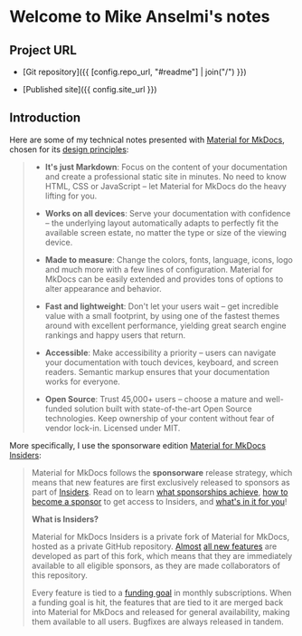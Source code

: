 # Welcome to Mike Anselmi's notes

## Project URL

* [Git repository]({{ [config.repo_url, "#readme"] | join("/") }})

* [Published site]({{ config.site_url }})

## Introduction

Here are some of my technical notes presented with [Material for
MkDocs](https://squidfunk.github.io/mkdocs-material/), chosen for its [design
principles](https://squidfunk.github.io/mkdocs-material/philosophy/#design-principles):

> * **It's just Markdown**: Focus on the content of your documentation and create a professional
>   static site in minutes. No need to know HTML, CSS or JavaScript – let Material for MkDocs do
>   the heavy lifting for you.
>
> * **Works on all devices**: Serve your documentation with confidence – the underlying layout
>   automatically adapts to perfectly fit the available screen estate, no matter the type or size of
>   the viewing device.
>
> * **Made to measure**: Change the colors, fonts, language, icons, logo and much more with a few
>   lines of configuration. Material for MkDocs can be easily extended and provides tons of options
>   to alter appearance and behavior.
>
> * **Fast and lightweight**: Don't let your users wait – get incredible value with a small
>   footprint, by using one of the fastest themes around with excellent performance, yielding great
>   search engine rankings and happy users that return.
>
> * **Accessible**: Make accessibility a priority – users can navigate your documentation with
>   touch devices, keyboard, and screen readers. Semantic markup ensures that your documentation
>   works for everyone.
>
> * **Open Source**: Trust 45,000+ users – choose a mature and well-funded solution built with
>   state-of-the-art Open Source technologies. Keep ownership of your content without fear of vendor
>   lock-in. Licensed under MIT.

More specifically, I use the sponsorware edition [Material for MkDocs
Insiders](https://squidfunk.github.io/mkdocs-material/insiders/):

> Material for MkDocs follows the **sponsorware** release strategy, which means
> that new features are first exclusively released to sponsors as part of
> [Insiders](https://squidfunk.github.io/mkdocs-material/insiders/#what-is-insiders).
> Read on to learn [what sponsorships
> achieve](https://squidfunk.github.io/mkdocs-material/insiders/#what-sponsorships-achieve), [how to
> become a sponsor](https://squidfunk.github.io/mkdocs-material/insiders/#how-to-become-a-sponsor)
> to get access to Insiders, and [what's in it for
> you](https://squidfunk.github.io/mkdocs-material/insiders/#whats-in-it-for-me)!
>
> **What is Insiders?**
>
> Material for MkDocs Insiders is a private fork of Material for MkDocs, hosted as a private
> GitHub repository. [Almost](https://squidfunk.github.io/mkdocs-material/insiders/#fn:1) [all new
> features](https://squidfunk.github.io/mkdocs-material/insiders/#whats-in-it-for-me) are developed
> as part of this fork, which means that they are immediately available to all eligible sponsors, as
> they are made collaborators of this repository.
>
> Every feature is tied to a [funding
> goal](https://squidfunk.github.io/mkdocs-material/insiders/#funding) in monthly subscriptions.
> When a funding goal is hit, the features that are tied to it are merged back into Material for
> MkDocs and released for general availability, making them available to all users. Bugfixes are
> always released in tandem.


<!-- vim: set ft=markdown : -->
